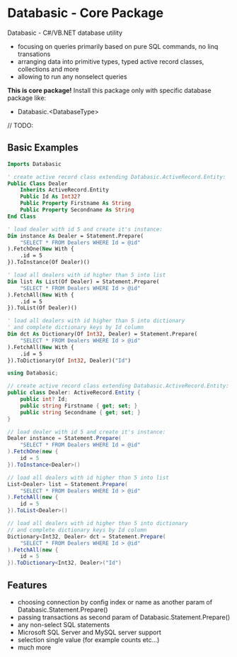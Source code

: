 # Databasic - Core Package

 Databasic - C#/VB.NET database utility
 - focusing on queries primarily based on pure SQL commands, no linq transations
- arranging data into primitive types, typed active record classes, collections and more
- allowing to run any nonselect queries

**This is core package!**
Install this package only with specific database package like: 
- Databasic.&#60;DatabaseType&#62;

// TODO:
## Basic Examples
```vb
Imports Databasic

' create active record class extending Databasic.ActiveRecord.Entity:
Public Class Dealer
    Inherits ActiveRecord.Entity
    Public Id As Int32?
    Public Property Firstname As String
    Public Property Secondname As String
End Class

' load dealer with id 5 and create it's instance:
Dim instance As Dealer = Statement.Prepare(
    "SELECT * FROM Dealers WHERE Id = @id"
).FetchOne(New With {
    .id = 5
}).ToInstance(Of Dealer)()

' load all dealers with id higher than 5 into list
Dim list As List(Of Dealer) = Statement.Prepare(
    "SELECT * FROM Dealers WHERE Id > @id"
).FetchAll(New With {
    .id = 5
}).ToList(Of Dealer)()

' load all dealers with id higher than 5 into dictionary
' and complete dictionary keys by Id column
Dim dct As Dictionary(Of Int32, Dealer) = Statement.Prepare(
    "SELECT * FROM Dealers WHERE Id > @id"
).FetchAll(New With {
    .id = 5
}).ToDictionary(Of Int32, Dealer)("Id")
```

```cs
using Databasic;

// create active record class extending Databasic.ActiveRecord.Entity:
public class Dealer: ActiveRecord.Entity {
    public int? Id;
    public string Firstname { get; set; }
    public string Secondname { get; set; }
}

// load dealer with id 5 and create it's instance:
Dealer instance = Statement.Prepare(
    "SELECT * FROM Dealers WHERE Id = @id"
).FetchOne(new {
    id = 5
}).ToInstance<Dealer>()

// load all dealers with id higher than 5 into list
List<Dealer> list = Statement.Prepare(
    "SELECT * FROM Dealers WHERE Id > @id"
).FetchAll(new {
    id = 5
}).ToList<Dealer>()

// load all dealers with id higher than 5 into dictionary
// and complete dictionary keys by Id column
Dictionary<Int32, Dealer> dct = Statement.Prepare(
    "SELECT * FROM Dealers WHERE Id > @id"
).FetchAll(new {
    id = 5
}).ToDictionary<Int32, Dealer>("Id")
```


## Features
- choosing connection by config index or name as another param of Databasic.Statement.Prepare()
- passing transactions as second param of Databasic.Statement.Prepare()
- any non-select SQL statements
- Microsoft SQL Server and MySQL server support
- selection single value (for example counts etc...)
- much more
